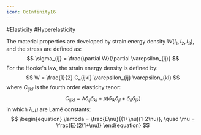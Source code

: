 ```yaml
---
icon: OcInfinity16
---
```



#Elasticity #Hyperelasticity 

The material properties are developed by strain energy density $W(I_1,I_2,I_3)$, and the stress are defined as:
$$
\sigma_{ij} = \frac{\partial W}{\partial \varepsilon_{ij}}
$$
For the Hooke's law, the strain energy density is defined by:
$$
W = \frac{1}{2} C_{ijkl} \varepsilon_{ij} \varepsilon_{kl}
$$
where $C_{ijkl}$ is the fourth order elasticity tenor:
$$
C_{ijkl} = \lambda \delta_{ij} \delta_{kl} + \mu(\delta_{ik}\delta_{jl} + \delta_{il}\delta_{jk})
$$
in which $\lambda, \mu$ are Lamé constants:
$$
\begin{equation}
\lambda = \frac{E\nu}{(1+\nu)(1-2\nu)}, \quad \mu = \frac{E}{2(1+\nu)}
\end{equation}
$$
